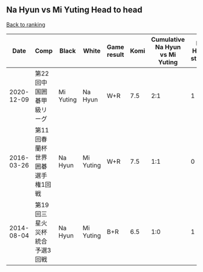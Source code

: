 ## Na Hyun vs Mi Yuting Head to head

[Back to ranking](../../index.md)




| **Date** | **Comp** | **Black** | **White** | **Game result** | **Komi** | **Cumulative Na Hyun vs Mi Yuting** | **Na Hyun streak** | **Mi Yuting streak** | 
| --- | --- | --- | --- | --- | --- | --- | --- | --- |
| 2020-12-09 | 第22回中国囲碁甲級リーグ | Mi Yuting | Na Hyun | W+R | 7.5 | 2:1 | 1 | 0 | 
| 2016-03-26 | 第11回春蘭杯世界囲碁選手権1回戦 | Na Hyun | Mi Yuting | W+R | 7.5 | 1:1 | 0 | 1 | 
| 2014-08-04 | 第19回三星火災杯統合予選3回戦 | Na Hyun | Mi Yuting | B+R | 6.5 | 1:0 | 1 | 0 |




